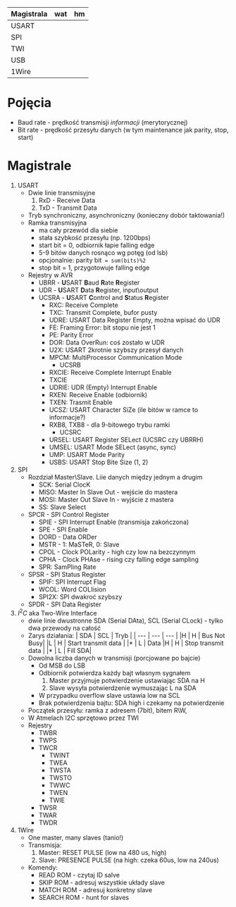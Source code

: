 | Magistrala | wat | hm |
|------|-----|----|
|USART|
|SPI|
|TWI|
|USB|
|1Wire

# Pojęcia
* Baud rate - prędkość transmisji *informacji* (merytorycznej)
* Bit rate - prędkość przesyłu danych (w tym maintenance jak parity, stop, start)

# Magistrale
1. USART
    * Dwie linie transmisyjne
        1. RxD - Receive Data
        2. TxD - Transmit Data
    * Tryb synchroniczny, asynchroniczny (konieczny dobór taktowania!)
    * Ramka transmisyjna
        * ma cały przewód dla siebie
        * stała szybkość przesyłu (np. 1200bps)
        * start bit = 0, odbiornik łapie falling edge
        * 5-9 bitów danych rosnąco wg potęg (od lsb)
        * opcjonalnie: parity bit` = sum(bits)%2`
        * stop bit = 1, przygotowuje falling edge
    * Rejestry w AVR
        * UBRR - **U**SART **B**aud **R**ate **R**egister
        * UDR - **U**SART **D**ata **R**egister, input\output
        * UCSRA - **U**SART **C**ontrol and **S**tatus **R**egister
            * RXC: Receive Complete
            * TXC: Transmit Complete, bufor pusty
            * UDRE: USART Data Register Empty, można wpisać do UDR
            * FE: Framing Error: bit stopu nie jest 1
            * PE: Parity Error
            * DOR: Data OverRun: coś zostało w UDR
            * U2X: USART 2krotnie szybszy przesył danych
            * MPCM: MultiProcessor Communication Mode
                * UCSRB
            * RXCIE: Receive Complete Interrupt Enable
            * TXCIE
            * UDRIE: UDR (Empty) Interrupt Enable
            * RXEN: Receive Enable (odbiornik)
            * TXEN: Trasmit Enable
            * UCSZ: USART Character SiZe (ile bitów w ramce to informacje?)
            * RXB8, TXB8 - dla 9-bitowego trybu ramki
                * UCSRC
            * URSEL: USART Register SELect (UCSRC czy UBRRH)
            * UMSEL: USART Mode SELect (async, sync)
            * UMP: USART Mode Parity
            * USBS: USART Stop Bite Size (1, 2)
2. SPI
    * Rozdział Master\Slave. Liie danych między jednym a drugim
        * SCK: Serial ClocK
        * MISO: Master In Slave Out - wejście do mastera
        * MOSI: Master Out Slave In - wyjście z mastera
        * SS: Slave Select
    * SPCR - SPI Control Register
        * SPIE - SPI Interrupt Enable (transmisja zakończona)
        * SPE - SPI Enable
        * DORD - Data ORDer
        * MSTR - 1: MaSTeR, 0: Slave
        * CPOL - Clock POLarity - high czy low na bezczynnym
        * CPHA - Clock PHAse - rising czy falling edge sampling
        * SPR: SamPling Rate
    * SPSR - SPI Status Register
        * SPIF: SPI Interrupt Flag
        * WCOL: Word COLlision
        * SPI2X: SPI dwakroć szybszy
    * SPDR - SPI Data Register
3. $I^2C$ aka Two-Wire Interface
    * dwie linie dwustronne SDA (Serial DAta), SCL (Serial CLock) - tylko dwa przewody na całość
    * Zarys działania:
        | SDA | SCL | Tryb |
        | --- | --- | --- |
        |H | H | Bus Not Busy|
        |L | H | Start transmit data |
        |* | L | Data
        |H | H | Stop transmit data |
        |* | L | Fill SDA|
    * Dowolna liczba danych w transmisji (porcjowane po bajcie)
        * Od MSB do LSB
        * Odbiornik potwierdza każdy bajt własnym sygnałem
            1. Master przyjmuje potwierdzenie ustawiając SDA na H
            2. Slave wysyła potwierdzenie wymuszając L na SDA
        * W przypadku overflow slave ustawia low na SCL
        * Brak potwierdzenia bajtu: SDA high i czekamy na potwierdzenie
    * Początek przesyłu: ramka z adresem (7bit), bitem R\W,
    * W Atmelach I2C sprzętowo przez TWI
    * Rejestry
        * TWBR
        * TWPS
        * TWCR
            * TWINT
            * TWEA
            * TWSTA
            * TWSTO
            * TWWC
            * TWEN
            * TWIE
        * TWSR
        * TWAR
        * TWDR
4. 1Wire
    * One master, many slaves (tanio!)
    * Transmisja:
        1. Master: RESET PULSE (low na 480 us, high)
        2. Slave: PRESENCE PULSE (na high: czeka 60us, low na 240us)
    * Komendy:
        * READ ROM - czytaj ID salve
        * SKIP ROM  - adresuj wszystkie układy slave
        * MATCH ROM - adresuj konkretny slave
        * SEARCH ROM - hunt for slaves
